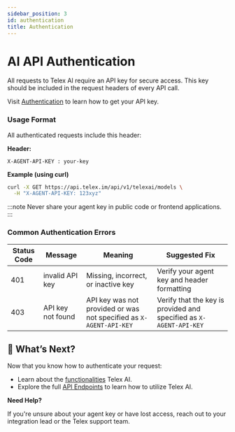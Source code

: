 ```yaml
---
sidebar_position: 3
id: authentication
title: Authentication
---
```

#  AI API Authentication

All requests to Telex AI require an API key for secure access. This key should be included in the request headers of every API call.

Visit [Authentication](../agents/authentication) to learn how to get your API key.

### Usage Format

All authenticated requests include this header:

**Header:** 
```http
X-AGENT-API-KEY : your-key
```


**Example (using curl)**

```bash
curl -X GET https://api.telex.im/api/v1/telexai/models \
  -H "X-AGENT-API-KEY: 123xyz"
```


:::note
Never share your agent key in public code or frontend applications.
::: 

### Common Authentication Errors

| Status Code | Message             | Meaning                             | Suggested Fix                               |
| ----------- | ------------------- | ----------------------------------- | ------------------------------------------- |
| 401         | invalid API key     | Missing, incorrect, or inactive key | Verify your agent key and header formatting |
| 403         | API key not found   | API key was not provided or was not specified as `X-AGENT-API-KEY` | Verify that the key is provided and specified as `X-AGENT-API-KEY`  |



## 🔗 What’s Next?

Now that you know how to authenticate your request:

- Learn about the [functionalities](./key-features) Telex AI.
- Explore the full [API Endpoints](./endpoint-overview) to learn how to utilize Telex AI.


**Need Help?**

If you're unsure about your agent key or have lost access, reach out to your integration lead or the Telex support team.
